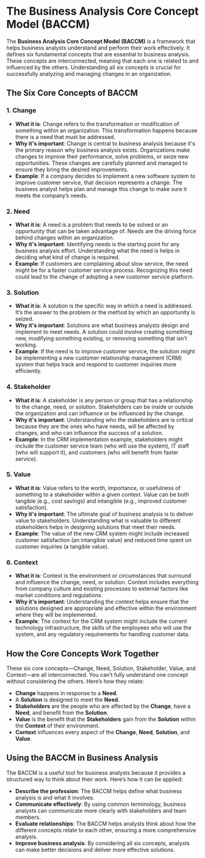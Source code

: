 # The Business Analysis Core Concept Model (BACCM)

The **Business Analysis Core Concept Model (BACCM)** is a framework that helps business analysts understand and perform their work effectively. It defines six fundamental concepts that are essential to business analysis. These concepts are interconnected, meaning that each one is related to and influenced by the others. Understanding all six concepts is crucial for successfully analyzing and managing changes in an organization.

## The Six Core Concepts of BACCM

### 1. Change

- **What it is**: Change refers to the transformation or modification of something within an organization. This transformation happens because there is a need that must be addressed. 
- **Why it's important**: Change is central to business analysis because it's the primary reason why business analysis exists. Organizations make changes to improve their performance, solve problems, or seize new opportunities. These changes are carefully planned and managed to ensure they bring the desired improvements.
- **Example**: If a company decides to implement a new software system to improve customer service, that decision represents a change. The business analyst helps plan and manage this change to make sure it meets the company’s needs.

### 2. Need

- **What it is**: A need is a problem that needs to be solved or an opportunity that can be taken advantage of. Needs are the driving force behind changes within an organization.
- **Why it's important**: Identifying needs is the starting point for any business analysis effort. Understanding what the need is helps in deciding what kind of change is required.
- **Example**: If customers are complaining about slow service, the need might be for a faster customer service process. Recognizing this need could lead to the change of adopting a new customer service platform.

### 3. Solution

- **What it is**: A solution is the specific way in which a need is addressed. It’s the answer to the problem or the method by which an opportunity is seized.
- **Why it's important**: Solutions are what business analysts design and implement to meet needs. A solution could involve creating something new, modifying something existing, or removing something that isn’t working.
- **Example**: If the need is to improve customer service, the solution might be implementing a new customer relationship management (CRM) system that helps track and respond to customer inquiries more efficiently.

### 4. Stakeholder

- **What it is**: A stakeholder is any person or group that has a relationship to the change, need, or solution. Stakeholders can be inside or outside the organization and can influence or be influenced by the change.
- **Why it's important**: Understanding who the stakeholders are is critical because they are the ones who have needs, will be affected by changes, and who can influence the success of a solution.
- **Example**: In the CRM implementation example, stakeholders might include the customer service team (who will use the system), IT staff (who will support it), and customers (who will benefit from faster service).

### 5. Value

- **What it is**: Value refers to the worth, importance, or usefulness of something to a stakeholder within a given context. Value can be both tangible (e.g., cost savings) and intangible (e.g., improved customer satisfaction).
- **Why it's important**: The ultimate goal of business analysis is to deliver value to stakeholders. Understanding what is valuable to different stakeholders helps in designing solutions that meet their needs.
- **Example**: The value of the new CRM system might include increased customer satisfaction (an intangible value) and reduced time spent on customer inquiries (a tangible value).

### 6. Context

- **What it is**: Context is the environment or circumstances that surround and influence the change, need, or solution. Context includes everything from company culture and existing processes to external factors like market conditions and regulations.
- **Why it's important**: Understanding the context helps ensure that the solutions designed are appropriate and effective within the environment where they will be implemented.
- **Example**: The context for the CRM system might include the current technology infrastructure, the skills of the employees who will use the system, and any regulatory requirements for handling customer data.

## How the Core Concepts Work Together

These six core concepts—Change, Need, Solution, Stakeholder, Value, and Context—are all interconnected. You can’t fully understand one concept without considering the others. Here’s how they relate:

- **Change** happens in response to a **Need**.
- A **Solution** is designed to meet the **Need**.
- **Stakeholders** are the people who are affected by the **Change**, have a **Need**, and benefit from the **Solution**.
- **Value** is the benefit that the **Stakeholders** gain from the **Solution** within the **Context** of their environment.
- **Context** influences every aspect of the **Change**, **Need**, **Solution**, and **Value**.

## Using the BACCM in Business Analysis

The BACCM is a useful tool for business analysts because it provides a structured way to think about their work. Here’s how it can be applied:

- **Describe the profession**: The BACCM helps define what business analysis is and what it involves.
- **Communicate effectively**: By using common terminology, business analysts can communicate more clearly with stakeholders and team members.
- **Evaluate relationships**: The BACCM helps analysts think about how the different concepts relate to each other, ensuring a more comprehensive analysis.
- **Improve business analysis**: By considering all six concepts, analysts can make better decisions and deliver more effective solutions.

